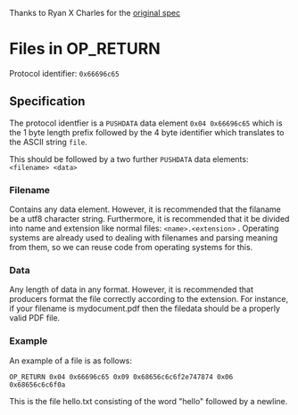 Thanks to Ryan X Charles for the [original spec](https://github.com/bitcoin-sv-specs/op_return/blob/5f051997061ea45873e51a04b494387ad40df05e/protocols/03-file.md)

# Files in OP_RETURN

Protocol identifier: `0x66696c65`

## Specification

The protocol identfier is a `PUSHDATA` data element `0x04 0x66696c65` which is the 1 byte length prefix followed by the 4 byte identifier which translates to the ASCII string `file`.

This should be followed by a two further `PUSHDATA` data elements: `<filename> <data>`

### Filename

Contains any data element. However, it is recommended that the filaname be a utf8 character string. Furthermore, it is recommended that it be divided into name and extension like normal files: `<name>.<extension>` . Operating systems are already used to dealing with filenames and parsing meaning from them, so we can reuse code from operating systems for this.


### Data 
Any length of data in any format. However, it is recommended that producers format the file correctly according to the extension. For instance, if your filename is mydocument.pdf then the filedata should be a properly valid PDF file.

### Example

An example of a file is as follows:

```
OP_RETURN 0x04 0x66696c65 0x09 0x68656c6c6f2e747874 0x06 0x68656c6c6f0a
```

This is the file hello.txt consisting of the word "hello" followed by a newline.


